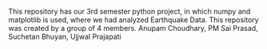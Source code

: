 This repository has our 3rd semester python project, in which numpy and matplotlib is used, where we had analyzed Earthquake Data. This repository was created by a group of 4 members. Anupam Choudhary, PM Sai Prasad, Suchetan Bhuyan, Ujjwal Prajapati
